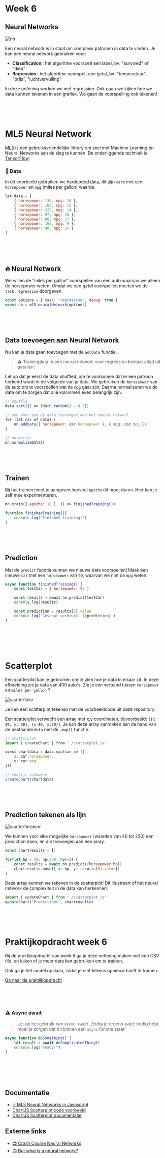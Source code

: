 # Week 6

## Neural Networks

![nn](../images/carnn.png)

Een neural network is in staat om complexe patronen in data te vinden. Je kan een neural network gebruiken voor:

- **Classification** : het algoritme voorspelt een label, bv: "survived" of "died"
- **Regression** : het algoritme voorspelt een getal, bv: "temperatuur", "prijs", "luchtvervuiling"

In deze oefening werken we met regression. Ook gaan we kijken hoe we data kunnen tekenen in een grafiek. We gaan de voorspelling ook tekenen!

<br>
<br>
<br>

# ML5 Neural Network

[ML5](https://learn.ml5js.org/#/reference/neural-network) is een gebruiksvriendelijke library om snel met Machine Learning en Neural Networks aan de slag te kunnen. De onderliggende techniek is [TensorFlow](https://www.tensorflow.org/js/).

### 🚗  Data 

In dit voorbeeld gebruiken we hardcoded data, dit zijn `cars` met een `horsepower` en `mpg` (miles per gallon) waarde. 

```javascript
let data = [
    { horsepower: 130, mpg: 18 },
    { horsepower: 165, mpg: 15 },
    { horsepower: 225, mpg: 14 },
    { horsepower: 97, mpg: 18 },
    { horsepower: 88, mpg: 27 },
    { horsepower: 193, mpg: 9 },
    { horsepower: 80, mpg: 25 }
]
```

<br>
<br>
<br>

## 🔥 Neural Network

We willen de "miles per gallon" voorspellen van een auto waarvan we alleen de horsepower weten. Omdat we een *getal* voorspellen moeten we de `task:regression` doorgeven.

```javascript
const options = { task: 'regression', debug: true }
const nn = ml5.neuralNetwork(options)
```
<br>
<br>
<br>

## Data toevoegen aan Neural Network

Nu kan je data gaan toevoegen met de `addData` functie. 

> ⚠️ Trainingdata in een neural network voor regression bestaat altijd uit getallen!

Let op dat je eerst de data shuffled, om te voorkomen dat er een patroon herkend wordt in de volgorde van je data. We gebruiken de `horsepower` van de auto om te voorspellen wat de `mpg` gaat zijn. Daarna normaliseren we de data om te zorgen dat alle kolommen even belangrijk zijn.

```javascript
// shuffle
data.sort(() => (Math.random() - 0.5))

// een voor een de data toevoegen aan het neural network
for (let car of data) {
    nn.addData({ horsepower: car.horsepower }, { mpg: car.mpg })
}

// normalize
nn.normalizeData()
```
<br>
<br>
<br>

## Trainen

Bij het trainen moet je aangeven hoeveel `epochs` dit moet duren. Hier kan je zelf mee experimenteren.

```javascript
nn.train({ epochs: 10 }, () => finishedTraining()) 

function finishedTraining(){
    console.log("Finished training!")
}
```
<br>
<br>
<br>

## Prediction

Met de `predict` functie kunnen we nieuwe data voorspellen! Maak een nieuwe `car` met een `horsepower` van `90`, waarvan we niet de `mpg` weten:

```javascript
async function finishedTraining() {
    const testCar = { horsepower: 90 }

    const results = await nn.predict(testCar)
    console.log(results)

    const prediction = results[0].value
    console.log(`Geschat verbruik: ${prediction}`)
}
```

<br>
<br>
<br>
<br>


# Scatterplot

Een scatterplot kan je gebruiken om te zien hoe je data in elkaar zit. In deze afbeelding zie je data van 400 auto's. Zie je een verband tussen `horsepower` en `miles per gallon` ?

![scatterfake](../images/scatterplotcars.png)

Je kan een scatterplot tekenen met de voorbeeldcode uit deze repository. 

Een scatterplot verwacht een array met x,y coordinaten, bijvoorbeeld: `[{x: 20, y: 30}, {x:40, y:50}]`. Je kan deze array aanmaken aan de hand van de bestaande `data` met de `.map()` functie.

```javascript
// scatterplot
import { createChart } from "./scatterplot.js"

const chartdata = data.map(car => ({
    x: car.horsepower,
    y: car.mpg,
}))

// chartjs aanmaken
createChart(chartdata)
```



<br>
<br>
<br>

## Prediction tekenen als lijn

![scatterfinished](../images/scatterfinished2.png)

We kunnen voor elke mogelijke `horsepower` (waarden van 40 tot 250) een prediction doen, en die toevoegen aan een array. 

```javascript
const chartresults = []

for(let hp = 40; hp<250; hp+=2) {
    const results = await nn.predict({horsepower:hp})
    chartresults.push({ x: hp, y: results[0].value})
}
```
Deze array kunnen we tekenen in de scatterplot! Dit illustreert of het neural network de complexiteit in de data kan herkennen.

```javascript
import { updateChart } from "./scatterplot.js"
updateChart("Predictions", chartresults)
```



<br>
<br>
<br>

# Praktijkopdracht week 6

Bij de praktijkopdracht van week 6 ga je deze oefening maken met een CSV file, en kijken of je meer data kan gebruiken om te trainen.

Ook ga je het model opslaan, zodat je niet telkens opnieuw hoeft te trainen.

[Ga naar de praktijkopdracht](./praktijkopdracht.md)

<br>
<br>
<br>

### ⚠️ Async await

> Let op het gebruik van `async await`. Zodra je ergens `await` nodig hebt, moet je zorgen dat dit binnen een `async` functie staat!

```javascript
async function doSomething() {
    let result = await doComplicatedThing()
    console.log("ready!")
}
```

<br>
<br>
<br>
<br>


## Documentatie

- [🔥 ML5 Neural Networks in Javascript](https://learn.ml5js.org/#/reference/neural-network)
- [ChartJS Scatterplot code voorbeeld](https://github.com/HR-CMGT/PRG08-2021-2022/blob/main/snippets/scatterplot.md)
- [ChartJS Scatterplot documentatie](https://www.chartjs.org/docs/latest/charts/scatter.html)

## Externe links

- [📺 Crash Course Neural Networks](https://www.youtube.com/watch?v=JBlm4wnjNMY)
- [📺  But what is a neural network?](https://www.youtube.com/watch?v=aircAruvnKk)
